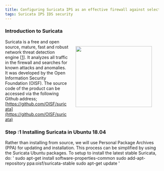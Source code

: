 ```yaml
---
title: Configuring Suricata IPS as an effective firewall against selected security risks
tags: Suricata IPS IDS security
---
```

### Introduction to Suricata

[<img src="https://openisf.files.wordpress.com/2015/05/suricata_logo.jpg" width="250" height="200" style="float:right; padding:23px" />](https://openisf.files.wordpress.com/2015/05/suricata_logo.jpg) Suricata is a free and open source, mature, fast and robust network threat detection engine [[1](https://suricata-ids.org/)]. It analyzes all traffic in the firewall and searches for known attacks and anomalies. It was developed by the Open Information Security Foundation (OISF). The source code of the product can be accessed via the following Github address;
[https://github.com/OISF/suricata](https://github.com/OISF/suricata)

### Step :1 Installing Suricata in Ubuntu 18.04

Rather than installing from source, we will use Personal Package Archives (PPA) for updating and installation. This process can be simplified by using the Suricata Ubuntu packages.
To setup to install the latest stable Suricata, do:
'
sudo apt-get install software-properties-common
sudo add-apt-repository ppa:oisf/suricata-stable
sudo apt-get update
'
